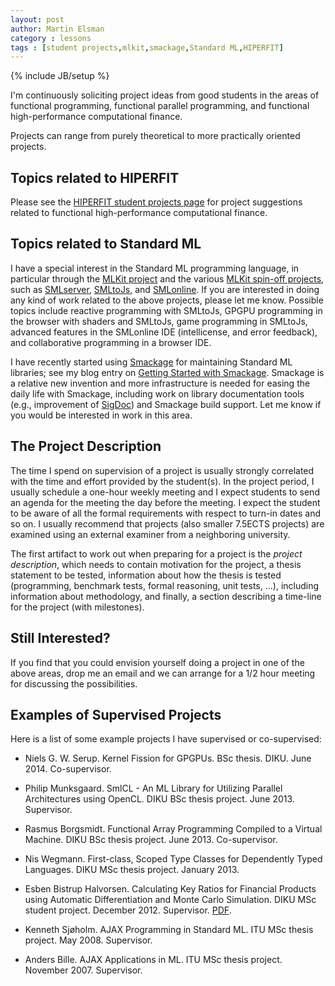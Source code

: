 ```yaml
---
layout: post
author: Martin Elsman
category : lessons
tags : [student projects,mlkit,smackage,Standard ML,HIPERFIT]
---
```

{% include JB/setup %}

I'm continuously soliciting project ideas from good students in the
areas of functional programming, functional parallel programming, and
functional high-performance computational finance.

Projects can range from purely theoretical to more practically
oriented projects.

## Topics related to HIPERFIT

Please see the [HIPERFIT student projects
page](http://hiperfit.dk/studentprojects.html) for project suggestions
related to functional high-performance computational finance.

## Topics related to Standard ML

I have a special interest in the Standard ML programming language, in
particular through the [MLKit project](http://www.elsman.com/mlkit/)
and the various [MLKit spin-off
projects](http://www.elsman.com/projects.html), such as
[SMLserver](http://smlserver.org),
[SMLtoJs](http://smlserver.org/smltojs), and
[SMLonline](http://smlserver.org/ide). If you are interested in doing
any kind of work related to the above projects, please let me
know. Possible topics include reactive programming with SMLtoJs, GPGPU
programming in the browser with shaders and SMLtoJs, game programming
in SMLtoJs, advanced features in the SMLonline IDE (intellicense, and
error feedback), and collaborative programming in a browser IDE.

I have recently started using
[Smackage](http://github.com/standardml/smackage) for maintaining
Standard ML libraries; see my blog entry on [Getting Started with
Smackage](/lessons/2014/10/02/getting-started-with-smackage). Smackage
is a relative new invention and more infrastructure is needed for
easing the daily life with Smackage, including work on library
documentation tools (e.g., improvement of
[SigDoc](https://github.com/melsman/sigdoc)) and Smackage build
support. Let me know if you would be interested in work in this area.

## The Project Description

The time I spend on supervision of a project is usually strongly
correlated with the time and effort provided by the student(s). In the
project period, I usually schedule a one-hour weekly meeting and I
expect students to send an agenda for the meeting the day before the
meeting. I expect the student to be aware of all the formal
requirements with respect to turn-in dates and so on. I usually
recommend that projects (also smaller 7.5ECTS projects) are examined
using an external examiner from a neighboring university.

The first artifact to work out when preparing for a project is the
_project description_, which needs to contain motivation for the
project, a thesis statement to be tested, information about how the
thesis is tested (programming, benchmark tests, formal reasoning, unit
tests, ...), including information about methodology, and finally, a
section describing a time-line for the project (with milestones).

## Still Interested?

If you find that you could envision yourself doing a project in
one of the above areas, drop me an email and we can arrange for a 1/2
hour meeting for discussing the possibilities.

## Examples of Supervised Projects

Here is a list of some example projects I have supervised or
co-supervised:

- Niels G. W. Serup. Kernel Fission for GPGPUs. BSc thesis. DIKU. June 2014. Co-supervisor.

- Philip Munksgaard. SmlCL - An ML Library for Utilizing Parallel
  Architectures using OpenCL. DIKU BSc thesis project. June 2013. Supervisor.

- Rasmus Borgsmidt. Functional Array Programming Compiled to a Virtual
  Machine. DIKU BSc thesis project. June 2013. Co-supervisor.

- Nis Wegmann. First-class, Scoped Type Classes for Dependently Typed
  Languages. DIKU MSc thesis project. January 2013.

- Esben Bistrup Halvorsen. Calculating Key Ratios for Financial
  Products using Automatic Differentiation and Monte Carlo
  Simulation. DIKU MSc student project. December 2012. Supervisor. [PDF](/pdf/ad_esben.pdf).

- Kenneth Sjøholm. AJAX Programming in Standard ML. ITU MSc thesis
  project. May 2008. Supervisor.

- Anders Bille. AJAX Applications in ML. ITU MSc thesis
  project. November 2007. Supervisor.

